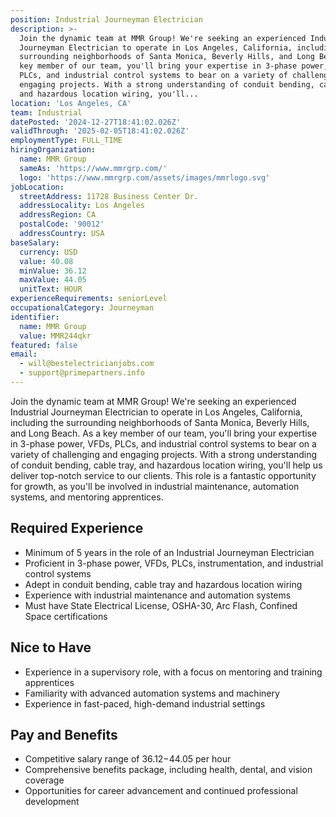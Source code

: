```yaml
---
position: Industrial Journeyman Electrician
description: >-
  Join the dynamic team at MMR Group! We're seeking an experienced Industrial
  Journeyman Electrician to operate in Los Angeles, California, including the
  surrounding neighborhoods of Santa Monica, Beverly Hills, and Long Beach. As a
  key member of our team, you'll bring your expertise in 3-phase power, VFDs,
  PLCs, and industrial control systems to bear on a variety of challenging and
  engaging projects. With a strong understanding of conduit bending, cable tray,
  and hazardous location wiring, you'll...
location: 'Los Angeles, CA'
team: Industrial
datePosted: '2024-12-27T18:41:02.026Z'
validThrough: '2025-02-05T18:41:02.026Z'
employmentType: FULL_TIME
hiringOrganization:
  name: MMR Group
  sameAs: 'https://www.mmrgrp.com/'
  logo: 'https://www.mmrgrp.com/assets/images/mmrlogo.svg'
jobLocation:
  streetAddress: 11728 Business Center Dr.
  addressLocality: Los Angeles
  addressRegion: CA
  postalCode: '90012'
  addressCountry: USA
baseSalary:
  currency: USD
  value: 40.08
  minValue: 36.12
  maxValue: 44.05
  unitText: HOUR
experienceRequirements: seniorLevel
occupationalCategory: Journeyman
identifier:
  name: MMR Group
  value: MMR244qkr
featured: false
email:
  - will@bestelectricianjobs.com
  - support@primepartners.info
---
```




Join the dynamic team at MMR Group! We're seeking an experienced Industrial Journeyman Electrician to operate in Los Angeles, California, including the surrounding neighborhoods of Santa Monica, Beverly Hills, and Long Beach. As a key member of our team, you'll bring your expertise in 3-phase power, VFDs, PLCs, and industrial control systems to bear on a variety of challenging and engaging projects. With a strong understanding of conduit bending, cable tray, and hazardous location wiring, you'll help us deliver top-notch service to our clients. This role is a fantastic opportunity for growth, as you'll be involved in industrial maintenance, automation systems, and mentoring apprentices. 

## Required Experience

- Minimum of 5 years in the role of an Industrial Journeyman Electrician
- Proficient in 3-phase power, VFDs, PLCs, instrumentation, and industrial control systems
- Adept in conduit bending, cable tray and hazardous location wiring
- Experience with industrial maintenance and automation systems
- Must have State Electrical License, OSHA-30, Arc Flash, Confined Space certifications

## Nice to Have 

- Experience in a supervisory role, with a focus on mentoring and training apprentices
- Familiarity with advanced automation systems and machinery
- Experience in fast-paced, high-demand industrial settings

## Pay and Benefits

- Competitive salary range of $36.12-$44.05 per hour
- Comprehensive benefits package, including health, dental, and vision coverage
- Opportunities for career advancement and continued professional development
